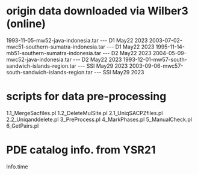# origin data downloaded via Wilber3 (online)
1993-11-05-mw52-java-indonesia.tar					---	D1	May22 2023
2003-07-02-mwc51-southern-sumatra-indonesia.tar		---	D1	May22 2023
1995-11-14-mb51-southern-sumatra-indonesia.tar		---	D2	May22 2023
2004-05-09-mwc52-java-indonesia.tar					--- D2	May22 2023
1993-12-01-mw57-south-sandwich-islands-region.tar	---	SSI	May29 2023
2003-09-06-mwc57-south-sandwich-islands-region.tar	---	SSI	May29 2023

# scripts for data pre-processing
1.1_MergeSacfiles.pl
1.2_DeleteMulSite.pl
2.1_UniqSACPZfiles.pl
2.2_Uniqanddelete.pl
3_PreProcess.pl
4_MarkPhases.pl
5_ManualCheck.pl
6_GetPairs.pl

# PDE catalog info. from YSR21
Info.time
